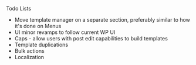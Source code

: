 Todo Lists

* Move template manager on a separate section, preferably similar to how it's done on Menus
* UI minor revamps to follow current WP UI
* Caps - allow users with post edit capabilities to build templates
* Template duplications
* Bulk actions
* Localization